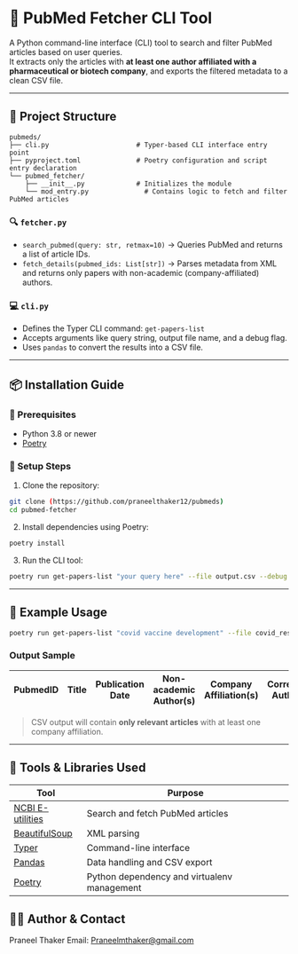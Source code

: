 # 🧬 PubMed Fetcher CLI Tool

A Python command-line interface (CLI) tool to search and filter PubMed articles based on user queries.  
It extracts only the articles with **at least one author affiliated with a pharmaceutical or biotech company**, and exports the filtered metadata to a clean CSV file.

---

## 📁 Project Structure

```
pubmeds/
├── cli.py                      # Typer-based CLI interface entry point
├── pyproject.toml              # Poetry configuration and script entry declaration
└── pubmed_fetcher/
    ├── __init__.py             # Initializes the module
    └── mod_entry.py              # Contains logic to fetch and filter PubMed articles
```

### 🔍 `fetcher.py`
- `search_pubmed(query: str, retmax=10)` → Queries PubMed and returns a list of article IDs.
- `fetch_details(pubmed_ids: List[str])` → Parses metadata from XML and returns only papers with non-academic (company-affiliated) authors.

### 💻 `cli.py`
- Defines the Typer CLI command: `get-papers-list`
- Accepts arguments like query string, output file name, and a debug flag.
- Uses `pandas` to convert the results into a CSV file.

---

## 📦 Installation Guide

### 🔧 Prerequisites
- Python 3.8 or newer
- [Poetry](https://python-poetry.org/docs/#installation)

### 🚀 Setup Steps

1. Clone the repository:
```bash
git clone (https://github.com/praneelthaker12/pubmeds)
cd pubmed-fetcher
```

2. Install dependencies using Poetry:
```bash
poetry install
```

3. Run the CLI tool:
```bash
poetry run get-papers-list "your query here" --file output.csv --debug
```

---

## 🧪 Example Usage

```bash
poetry run get-papers-list "covid vaccine development" --file covid_results.csv --debug
```

### Output Sample

| PubmedID | Title | Publication Date | Non-academic Author(s) | Company Affiliation(s) | Corresponding Author Email | All Affiliations |
|----------|-------|------------------|--------------------------|--------------------------|-----------------------------|-------------------|

> CSV output will contain **only relevant articles** with at least one company affiliation.


---

## 🧰 Tools & Libraries Used

| Tool | Purpose |
|------|---------|
| [NCBI E-utilities](https://www.ncbi.nlm.nih.gov/books/NBK25501/) | Search and fetch PubMed articles |
| [BeautifulSoup](https://pypi.org/project/beautifulsoup4/) | XML parsing |
| [Typer](https://typer.tiangolo.com/) | Command-line interface |
| [Pandas](https://pandas.pydata.org/) | Data handling and CSV export |
| [Poetry](https://python-poetry.org/) | Python dependency and virtualenv management |


## 🙋‍♂️ Author & Contact

Praneel Thaker
Email: Praneelmthaker@gmail.com
